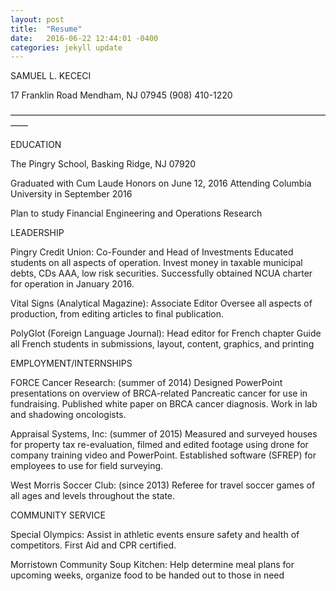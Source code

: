```yaml
---
layout: post
title:  "Resume"
date:   2016-06-22 12:44:01 -0400
categories: jekyll update
---
```

SAMUEL L. KECECI

17 Franklin Road Mendham, NJ 07945 (908) 410-1220

––––––––––––––––––––––––––––––––––––––––––––––––––––––––––––––––––––––––––––


EDUCATION

The Pingry School, Basking Ridge, NJ 07920

Graduated with Cum Laude Honors on June 12, 2016 Attending Columbia University in September 2016

Plan to study Financial Engineering and Operations Research


LEADERSHIP

Pingry Credit Union: Co-Founder and Head of Investments
Educated students on all aspects of operation. Invest money in taxable municipal debts, CDs AAA, low risk securities. Successfully obtained NCUA charter for operation in January 2016.

Vital Signs (Analytical Magazine): Associate Editor
Oversee all aspects of production, from editing articles to final publication.

PolyGlot (Foreign Language Journal): Head editor for French chapter Guide all French students in submissions, layout, content, graphics, and printing


EMPLOYMENT/INTERNSHIPS

FORCE Cancer Research: (summer of 2014)
Designed PowerPoint presentations on overview of BRCA-related Pancreatic cancer for use in fundraising. 
Published white paper on BRCA cancer diagnosis. Work in lab and shadowing oncologists.

Appraisal Systems, Inc: (summer of 2015)
Measured and surveyed houses for property tax re-evaluation, filmed and edited footage using drone for company training video and PowerPoint. Established software (SFREP) for employees to use for field surveying.

West Morris Soccer Club: (since 2013)
Referee for travel soccer games of all ages and levels throughout the state.


COMMUNITY SERVICE

Special Olympics:
Assist in athletic events ensure safety and health of competitors. First Aid and CPR certified.

Morristown Community Soup Kitchen:
Help determine meal plans for upcoming weeks, organize food to be handed out to those in need
